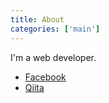 ```yaml
---
title: About
categories: ['main']
---
```


I'm a web developer.
 - [Facebook](https://www.facebook.com/shunsukeonon)
 - [Qiita](https://qiita.com/onoxeve)
